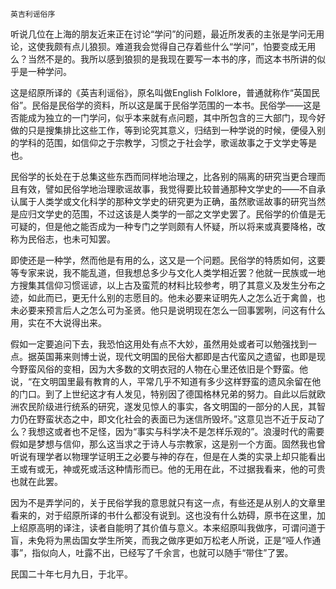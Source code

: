     英吉利谣俗序 

   听说几位在上海的朋友近来正在讨论“学问”的问题，最近所发表的主张是学问无用论，这使我颇有点儿狼狈。难道我会觉得自己存着些什么“学问”，怕要变成无用么？当然不是的。我所以感到狼狈的是我现在要写一本书的序，而这本书所讲的似乎是一种学问。

   这是绍原所译的《英吉利谣俗》，原名叫做English Folklore，普通就称作“英国民俗”。民俗是民俗学的资料，所以这是属于民俗学范围的一本书。民俗学——这是否能成为独立的一门学问，似乎本来就有点问题，其中所包含的三大部门，现今好做的只是搜集排比这些工作，等到论究其意义，归结到一种学说的时候，便侵入别的学科的范围，如信仰之于宗教学，习惯之于社会学，歌谣故事之于文学史等是也。

   民俗学的长处在于总集这些东西而同样地治理之，比各别的隔离的研究当更合理而且有效，譬如民俗学地治理歌谣故事，我觉得要比较普通那种文学史的——不自承认属于人类学或文化科学的那种文学史的研究更为正确，虽然歌谣故事的研究当然是应归文学史的范围，不过这该是人类学的一部之文学史罢了。民俗学的价值是无可疑的，但是他之能否成为一种专门之学则颇有人怀疑，所以将来或真要降格，改称为民俗志，也未可知罢。

   即使还是一种学，然而他是有用的么，这又是一个问题。民俗学的特质如何，这要等专家来说，我不能乱道，但我想总多少与文化人类学相近罢？他就一民族或一地方搜集其信仰习惯谣谚，以上古及蛮荒的材料比较参考，明了其意义及发生分布之迹，如此而已，更无什么别的志愿目的。他未必要来证明先人之怎么近于禽兽，也未必要来预言后人之怎么可为圣贤。他只是说明现在怎么一回事罢咧，问这有什么用，实在不大说得出来。

   假如一定要追问下去，我恐怕这用处有点不大妙，虽然用处或者可以勉强找到一点。据英国茀来则博士说，现代文明国的民俗大都即是古代蛮风之遗留，也即是现今野蛮风俗的变相，因为大多数的文明衣冠的人物在心里还依旧是个野蛮。他说，“在文明国里最有教育的人，平常几乎不知道有多少这样野蛮的遗风余留在他的门口。到了上世纪这才有人发见，特别因了德国格林兄弟的努力。自此以后就欧洲农民阶级进行统系的研究，遂发见惊人的事实，各文明国的一部分的人民，其智力仍在野蛮状态之中，即文化社会的表面已为迷信所毁坏。”这意见岂不近于反动了么？我想这或者也不足怪，因为“事实与科学决不是怎样乐观的”。浪漫时代的需要假如是梦想与信仰，那么这当求之于诗人与宗教家，这是别一个方面。固然我也曾听说有理学者以物理学证明王之必要与神的存在，但是在人类的实录上却只能看出王或有或无，神或死或活这种情形而已。他的无用在此，不过据我看来，他的可贵也就在此罢。

   因为不是弄学问的，关于民俗学我的意思就只有这一点，有些还是从别人的文章里看来的，对于绍原所译的书什么都没有说到。这也没有什么妨碍，原书在这里，加上绍原高明的译注，读者自能明了其价值与意义。本来绍原叫我做序，可谓问道于盲，未免将为黑齿国女学生所笑，而我之做序更如万松老人所说，正是“哑人作通事”，指似向人，吐露不出，已经写了千余言，也就可以随手“带住”了罢。

   民国二十年七月九日，于北平。

